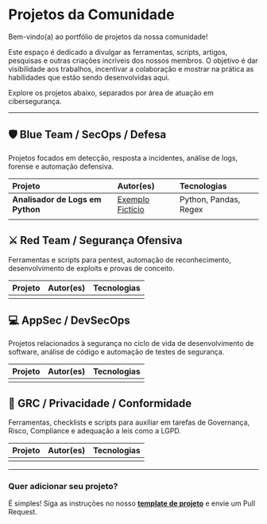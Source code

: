 # Projetos da Comunidade

Bem-vindo(a) ao portfólio de projetos da nossa comunidade!

Este espaço é dedicado a divulgar as ferramentas, scripts, artigos, pesquisas e outras criações incríveis dos nossos membros. O objetivo é dar visibilidade aos trabalhos, incentivar a colaboração e mostrar na prática as habilidades que estão sendo desenvolvidas aqui.

Explore os projetos abaixo, separados por área de atuação em cibersegurança.

---

## 🛡️ Blue Team / SecOps / Defesa

Projetos focados em detecção, resposta a incidentes, análise de logs, forense e automação defensiva.

| Projeto | Autor(es) | Tecnologias |
| :--- | :--- | :--- |
| **Analisador de Logs em Python** | [Exemplo Fictício](./exemplo-log-analyzer-python.md) | Python, Pandas, Regex |
| | | |

## ⚔️ Red Team / Segurança Ofensiva

Ferramentas e scripts para pentest, automação de reconhecimento, desenvolvimento de exploits e provas de conceito.

| Projeto | Autor(es) | Tecnologias |
| :--- | :--- | :--- |
| | | |

## 💻 AppSec / DevSecOps

Projetos relacionados à segurança no ciclo de vida de desenvolvimento de software, análise de código e automação de testes de segurança.

| Projeto | Autor(es) | Tecnologias |
| :--- | :--- | :--- |
| | | |

## 📜 GRC / Privacidade / Conformidade

Ferramentas, checklists e scripts para auxiliar em tarefas de Governança, Risco, Compliance e adequação a leis como a LGPD.

| Projeto | Autor(es) | Tecnologias |
| :--- | :--- | :--- |
| | | |

---

### Quer adicionar seu projeto?

É simples! Siga as instruções no nosso **[template de projeto](./TEMPLATE.md)** e envie um Pull Request.